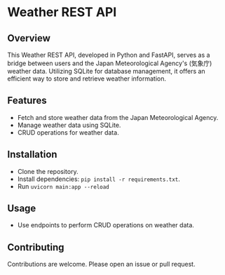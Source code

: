# Weather REST API

## Overview
This Weather REST API, developed in Python and FastAPI, serves as a bridge between users and the Japan Meteorological Agency's (気象庁) weather data. Utilizing SQLite for database management, it offers an efficient way to store and retrieve weather information.

## Features
- Fetch and store weather data from the Japan Meteorological Agency.
- Manage weather data using SQLite.
- CRUD operations for weather data.

## Installation
- Clone the repository.
- Install dependencies: `pip install -r requirements.txt`.
- Run `uvicorn main:app --reload`
  
## Usage
- Use endpoints to perform CRUD operations on weather data.

## Contributing
Contributions are welcome. Please open an issue or pull request.
